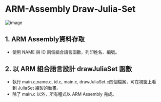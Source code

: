 # ARM-Assembly Draw-Julia-Set  
![image](https://github.com/Sadieee/ARM-Assembly---Draw-Julia-Set/assets/85558758/0e2fa7f0-d009-4905-accc-dde83317bff0=100x200)

## 1. ARM Assembly資料存取  
* 使用 NAME 與 ID 兩個組合語言函數，列印姓名、編號。  
## 2. 以 ARM 組合語言設計 drawJuliaSet 函數  
* 執行 main.c,name.c, id.c, main.c, drawJuliaSet.c四個檔案，可在視窗上看到 JuliaSet 繪製的動畫。  
* 除了 main.c 以外，所有程式以 ARM Assembly 完成。
